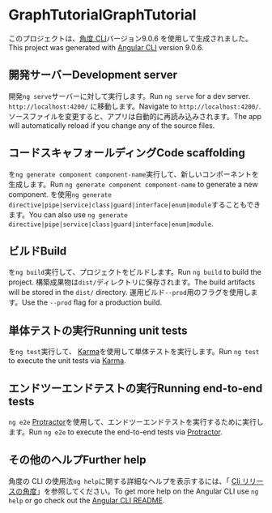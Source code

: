 # <a name="graphtutorial"></a><span data-ttu-id="e1b1a-101">GraphTutorial</span><span class="sxs-lookup"><span data-stu-id="e1b1a-101">GraphTutorial</span></span>

<span data-ttu-id="e1b1a-102">このプロジェクトは、[角度 CLI](https://github.com/angular/angular-cli)バージョン9.0.6 を使用して生成されました。</span><span class="sxs-lookup"><span data-stu-id="e1b1a-102">This project was generated with [Angular CLI](https://github.com/angular/angular-cli) version 9.0.6.</span></span>

## <a name="development-server"></a><span data-ttu-id="e1b1a-103">開発サーバー</span><span class="sxs-lookup"><span data-stu-id="e1b1a-103">Development server</span></span>

<span data-ttu-id="e1b1a-104">開発`ng serve`サーバーに対して実行します。</span><span class="sxs-lookup"><span data-stu-id="e1b1a-104">Run `ng serve` for a dev server.</span></span> <span data-ttu-id="e1b1a-105">`http://localhost:4200/` に移動します。</span><span class="sxs-lookup"><span data-stu-id="e1b1a-105">Navigate to `http://localhost:4200/`.</span></span> <span data-ttu-id="e1b1a-106">ソースファイルを変更すると、アプリは自動的に再読み込みされます。</span><span class="sxs-lookup"><span data-stu-id="e1b1a-106">The app will automatically reload if you change any of the source files.</span></span>

## <a name="code-scaffolding"></a><span data-ttu-id="e1b1a-107">コードスキャフォールディング</span><span class="sxs-lookup"><span data-stu-id="e1b1a-107">Code scaffolding</span></span>

<span data-ttu-id="e1b1a-108">を`ng generate component component-name`実行して、新しいコンポーネントを生成します。</span><span class="sxs-lookup"><span data-stu-id="e1b1a-108">Run `ng generate component component-name` to generate a new component.</span></span> <span data-ttu-id="e1b1a-109">を使用`ng generate directive|pipe|service|class|guard|interface|enum|module`することもできます。</span><span class="sxs-lookup"><span data-stu-id="e1b1a-109">You can also use `ng generate directive|pipe|service|class|guard|interface|enum|module`.</span></span>

## <a name="build"></a><span data-ttu-id="e1b1a-110">ビルド</span><span class="sxs-lookup"><span data-stu-id="e1b1a-110">Build</span></span>

<span data-ttu-id="e1b1a-111">を`ng build`実行して、プロジェクトをビルドします。</span><span class="sxs-lookup"><span data-stu-id="e1b1a-111">Run `ng build` to build the project.</span></span> <span data-ttu-id="e1b1a-112">構築成果物は`dist/`ディレクトリに保存されます。</span><span class="sxs-lookup"><span data-stu-id="e1b1a-112">The build artifacts will be stored in the `dist/` directory.</span></span> <span data-ttu-id="e1b1a-113">運用ビルド`--prod`用のフラグを使用します。</span><span class="sxs-lookup"><span data-stu-id="e1b1a-113">Use the `--prod` flag for a production build.</span></span>

## <a name="running-unit-tests"></a><span data-ttu-id="e1b1a-114">単体テストの実行</span><span class="sxs-lookup"><span data-stu-id="e1b1a-114">Running unit tests</span></span>

<span data-ttu-id="e1b1a-115">を`ng test`実行して、 [Karma](https://karma-runner.github.io)を使用して単体テストを実行します。</span><span class="sxs-lookup"><span data-stu-id="e1b1a-115">Run `ng test` to execute the unit tests via [Karma](https://karma-runner.github.io).</span></span>

## <a name="running-end-to-end-tests"></a><span data-ttu-id="e1b1a-116">エンドツーエンドテストの実行</span><span class="sxs-lookup"><span data-stu-id="e1b1a-116">Running end-to-end tests</span></span>

<span data-ttu-id="e1b1a-117">`ng e2e` [Protractor](http://www.protractortest.org/)を使用して、エンドツーエンドテストを実行するために実行します。</span><span class="sxs-lookup"><span data-stu-id="e1b1a-117">Run `ng e2e` to execute the end-to-end tests via [Protractor](http://www.protractortest.org/).</span></span>

## <a name="further-help"></a><span data-ttu-id="e1b1a-118">その他のヘルプ</span><span class="sxs-lookup"><span data-stu-id="e1b1a-118">Further help</span></span>

<span data-ttu-id="e1b1a-119">角度の CLI の使用法`ng help`に関する詳細なヘルプを表示するには、「 [Cli リリースの角度](https://github.com/angular/angular-cli/blob/master/README.md)」を参照してください。</span><span class="sxs-lookup"><span data-stu-id="e1b1a-119">To get more help on the Angular CLI use `ng help` or go check out the [Angular CLI README](https://github.com/angular/angular-cli/blob/master/README.md).</span></span>
